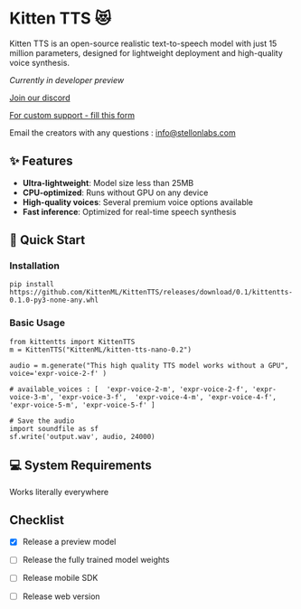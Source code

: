 # Kitten TTS 😻

Kitten TTS is an open-source realistic text-to-speech model with just 15 million parameters, designed for lightweight deployment and high-quality voice synthesis.

*Currently in developer preview*

[Join our discord](https://discord.com/invite/VJ86W4SURW)

[For custom support - fill this form ](https://docs.google.com/forms/d/e/1FAIpQLSc49erSr7jmh3H2yeqH4oZyRRuXm0ROuQdOgWguTzx6SMdUnQ/viewform?usp=preview)

Email the creators with any questions : info@stellonlabs.com


## ✨ Features

- **Ultra-lightweight**: Model size less than 25MB
- **CPU-optimized**: Runs without GPU on any device
- **High-quality voices**: Several premium voice options available
- **Fast inference**: Optimized for real-time speech synthesis



## 🚀 Quick Start

### Installation

```
pip install https://github.com/KittenML/KittenTTS/releases/download/0.1/kittentts-0.1.0-py3-none-any.whl
```



 ### Basic Usage 

```
from kittentts import KittenTTS
m = KittenTTS("KittenML/kitten-tts-nano-0.2")

audio = m.generate("This high quality TTS model works without a GPU", voice='expr-voice-2-f' )

# available_voices : [  'expr-voice-2-m', 'expr-voice-2-f', 'expr-voice-3-m', 'expr-voice-3-f',  'expr-voice-4-m', 'expr-voice-4-f', 'expr-voice-5-m', 'expr-voice-5-f' ]

# Save the audio
import soundfile as sf
sf.write('output.wav', audio, 24000)

```





## 💻 System Requirements

Works literally everywhere



## Checklist 

- [x] Release a preview model
- [ ] Release the fully trained model weights
- [ ] Release mobile SDK 
- [ ] Release web version 

